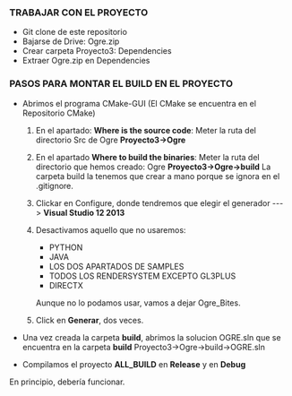 ### TRABAJAR CON EL PROYECTO

* Git clone de este repositorio
* Bajarse de Drive: Ogre.zip
* Crear carpeta Proyecto3: Dependencies
* Extraer Ogre.zip en Dependencies


### PASOS PARA MONTAR EL BUILD EN EL PROYECTO

* Abrimos el programa CMake-GUI (El CMake se encuentra en el Repositorio CMake)

	1. En el apartado: **Where is the source code**: Meter la ruta del directorio Src de Ogre **Proyecto3->Ogre**

	2. En el apartado **Where to build the binaries**: Meter la ruta del directorio que hemos creado: Ogre **Proyecto3->Ogre->build**
		La carpeta build la tenemos que crear a mano porque se ignora en el .gitignore.

	3. Clickar en Configure, donde tendremos que elegir el generador ---> **Visual Studio 12 2013**

	4. Desactivamos aquello que no usaremos:

		* PYTHON
		* JAVA
		* LOS DOS APARTADOS DE SAMPLES
		* TODOS LOS RENDERSYSTEM EXCEPTO GL3PLUS
		* DIRECTX

		Aunque no lo podamos usar, vamos a dejar Ogre_Bites.

	5. Click en **Generar**, dos veces.

* Una vez creada la carpeta **build**, abrimos la solucion OGRE.sln que se encuentra en la carpeta **build**   Proyecto3->Ogre->build->OGRE.sln

* Compilamos el proyecto **ALL_BUILD** en **Release** y en **Debug** 

En principio, debería funcionar.







